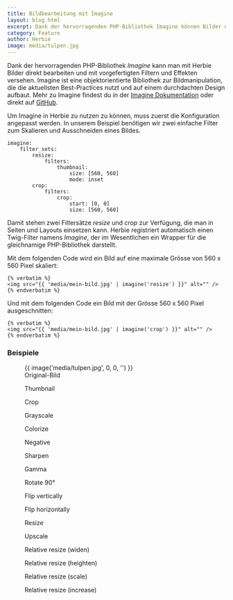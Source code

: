 ```yaml
---
title: Bildbearbeitung mit Imagine
layout: blog.html
excerpt: Dank der hervorragenden PHP-Bibliothek Imagine können Bilder direkt bearbeitet und mit vorgefertigten Filtern und Effekten versehen werden. Das zeitaufwändige Erstellen von skalierten Bildern entfällt.
category: Feature
author: Herbie
image: media/tulpen.jpg
---
```


Dank der hervorragenden PHP-Bibliothek *Imagine* kann man mit Herbie Bilder
direkt bearbeiten und mit vorgefertigten Filtern und Effekten versehen. Imagine
ist eine objektorientierte Bibliothek zur Bildmanipulation, die die aktuellsten
Best-Practices nutzt und auf einem durchdachten Design aufbaut. Mehr zu Imagine
findest du in der [Imagine Dokumentation][1] oder direkt auf [GitHub][2].

Um Imagine in Herbie zu nutzen zu können, muss zuerst die Konfiguration
angepasst werden. In unserem Beispiel benötigen wir zwei einfache Filter zum
Skalieren und Ausschneiden eines Bildes.

    imagine:
        filter_sets:
            resize:
                filters:
                    thumbnail:
                        size: [560, 560]
                        mode: inset
            crop:
                filters:
                    crop:
                        start: [0, 0]
                        size: [560, 560]

Damit stehen zwei Filtersätze *resize* und *crop* zur Verfügung, die man in
Seiten und Layouts einsetzen kann. Herbie registriert automatisch einen
Twig-Filter namens *Imagine*, der im Wesentlichen ein Wrapper für die
gleichnamige PHP-Bibliothek darstellt.

Mit dem folgenden Code wird ein Bild auf eine maximale Grösse von 560 x 560
Pixel skaliert:

    {% verbatim %}
    <img src="{{ 'media/mein-bild.jpg' | imagine('resize') }}" alt="" />
    {% endverbatim %}

Und mit dem folgenden Code ein Bild mit der Grösse 560 x 560 Pixel
ausgeschnitten:

    {% verbatim %}
    <img src="{{ 'media/mein-bild.jpg' | imagine('crop') }}" alt="" />
    {% endverbatim %}


### Beispiele

<figure>
    {{ image('media/tulpen.jpg', 0, 0, '') }}
    <figcaption>Original-Bild</figcaption>
</figure>

<div class="gallery">
<figure><img src="{{ 'media/tulpen.jpg' | imagine('bsp1') }}" alt="" /><figcaption>Thumbnail</figcaption></figure>
<figure><img src="{{ 'media/tulpen.jpg' | imagine('bsp2') }}" alt="" /><figcaption>Crop</figcaption></figure>
<figure><img src="{{ 'media/tulpen.jpg' | imagine('bsp3') }}" alt="" /><figcaption>Grayscale</figcaption></figure>
<figure><img src="{{ 'media/tulpen.jpg' | imagine('bsp4') }}" alt="" /><figcaption>Colorize</figcaption></figure>
<figure><img src="{{ 'media/tulpen.jpg' | imagine('bsp5') }}" alt="" /><figcaption>Negative</figcaption></figure>
<figure><img src="{{ 'media/tulpen.jpg' | imagine('bsp6') }}" alt="" /><figcaption>Sharpen</figcaption></figure>
<figure><img src="{{ 'media/tulpen.jpg' | imagine('bsp7') }}" alt="" /><figcaption>Gamma</figcaption></figure>
<figure><img src="{{ 'media/tulpen.jpg' | imagine('bsp8') }}" alt="" /><figcaption>Rotate 90°</figcaption></figure>
<figure><img src="{{ 'media/tulpen.jpg' | imagine('bsp9') }}" alt="" /><figcaption>Flip vertically</figcaption></figure>
<figure><img src="{{ 'media/tulpen.jpg' | imagine('bsp10') }}" alt="" /><figcaption>Flip horizontally</figcaption></figure>
<figure><img src="{{ 'media/tulpen.jpg' | imagine('bsp11') }}" alt="" /><figcaption>Resize</figcaption></figure>
<figure><img src="{{ 'media/tulpen.jpg' | imagine('bsp12') }}" alt="" /><figcaption>Upscale</figcaption></figure>
<figure><img src="{{ 'media/tulpen.jpg' | imagine('bsp13') }}" alt="" /><figcaption>Relative resize (widen)</figcaption></figure>
<figure><img src="{{ 'media/tulpen.jpg' | imagine('bsp14') }}" alt="" /><figcaption>Relative resize (heighten)</figcaption></figure>
<figure><img src="{{ 'media/tulpen.jpg' | imagine('bsp15') }}" alt="" /><figcaption>Relative resize (scale)</figcaption></figure>
<figure><img src="{{ 'media/tulpen.jpg' | imagine('bsp16') }}" alt="" /><figcaption>Relative resize (increase)</figcaption></figure>
</div>


[1]: http://imagine.readthedocs.org
[2]: https://github.com/avalanche123/Imagine
